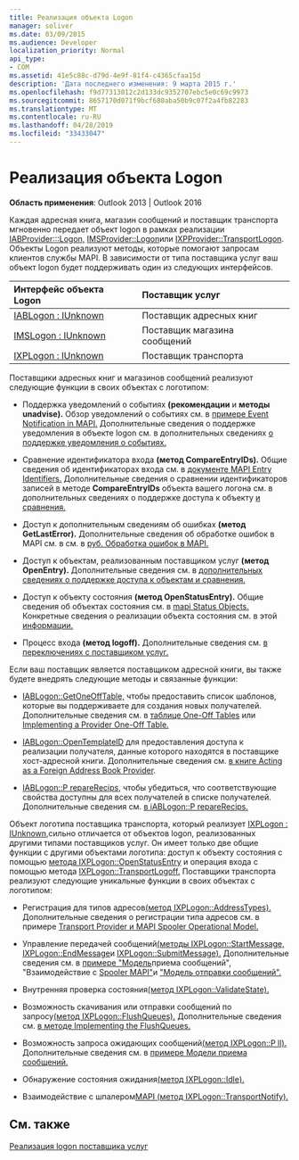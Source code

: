 ```yaml
---
title: Реализация объекта Logon
manager: soliver
ms.date: 03/09/2015
ms.audience: Developer
localization_priority: Normal
api_type:
- COM
ms.assetid: 41e5c88c-d79d-4e9f-81f4-c4365cfaa15d
description: 'Дата последнего изменения: 9 марта 2015 г.'
ms.openlocfilehash: f9d77313012c2d133dc9352707ebc5e0c69c9973
ms.sourcegitcommit: 8657170d071f9bcf680aba50b9c07f2a4fb82283
ms.translationtype: MT
ms.contentlocale: ru-RU
ms.lasthandoff: 04/28/2019
ms.locfileid: "33433047"
---
```

# <a name="implementing-a-logon-object"></a>Реализация объекта Logon

  
  
**Область применения**: Outlook 2013 | Outlook 2016 
  
Каждая адресная книга, магазин сообщений и поставщик транспорта мгновенно передает объект logon в рамках реализации [IABProvider:::Logon,](iabprovider-logon.md) [IMSProvider::Logon](imsprovider-logon.md)или [IXPProvider::TransportLogon](ixpprovider-transportlogon.md). Объекты Logon реализуют методы, которые помогают запросам клиентов службы MAPI. В зависимости от типа поставщика услуг ваш объект logon будет поддерживать один из следующих интерфейсов. 
  
|**Интерфейс объекта Logon**|**Поставщик услуг**|
|:-----|:-----|
|[IABLogon : IUnknown](iablogoniunknown.md) <br/> |Поставщик адресных книг  <br/> |
|[IMSLogon : IUnknown](imslogoniunknown.md) <br/> |Поставщик магазина сообщений  <br/> |
|[IXPLogon : IUnknown](ixplogoniunknown.md) <br/> |Поставщик транспорта  <br/> |
   
Поставщики адресных книг и магазинов сообщений реализуют следующие функции в своих объектах с логотипом:
  
- Поддержка уведомлений о событиях **(рекомендации** и **методы unadvise).** Обзор уведомлений о событиях см. в [примере Event Notification in MAPI.](event-notification-in-mapi.md) Дополнительные сведения о поддержке уведомления в объекте logon см. в дополнительных сведениях [о поддержке уведомления о событиях.](supporting-event-notification.md) 
    
- Сравнение идентификатора входа **(метод CompareEntryIDs).** Общие сведения об идентификаторах входа см. в [документе MAPI Entry Identifiers.](mapi-entry-identifiers.md) Дополнительные сведения о сравнении идентификаторов записей в методе **CompareEntryIDs** объекта вашего логона см. в дополнительных сведениях о поддержке доступа к объекту [и сравнения.](supporting-object-access-and-comparison.md)
    
- Доступ к дополнительным сведениям об ошибках **(метод GetLastError).** Дополнительные сведения об обработке ошибок в MAPI см. в см. в [руб. Обработка ошибок в MAPI.](error-handling-in-mapi.md) 
    
- Доступ к объектам, реализованным поставщиком услуг **(метод OpenEntry).** Дополнительные сведения см. в [дополнительных сведениях о поддержке доступа к объектам и сравнения.](supporting-object-access-and-comparison.md)
    
- Доступ к объекту состояния **(метод OpenStatusEntry).** Общие сведения об объектах состояния см. в [mapi Status Objects.](mapi-status-objects.md) Конкретные сведения о реализации объекта состояния см. в этой [информации.](status-object-implementation.md)
    
- Процесс входа **(метод logoff).** Дополнительные сведения см. [в переключениях с поставщиком услуг.](shutting-down-a-service-provider.md)
    
Если ваш поставщик является поставщиком адресной книги, вы также будете внедрять следующие методы и связанные функции:
  
- [IABLogon::GetOneOffTable,](iablogon-getoneofftable.md) чтобы предоставить список шаблонов, которые вы поддерживаете для создания новых получателей. Дополнительные сведения см. в [таблице One-Off Tables](one-off-tables.md) или [Implementing a Provider One-Off Table.](implementing-a-provider-one-off-table.md)
    
- [IABLogon::OpenTemplateID](iablogon-opentemplateid.md) для предоставления доступа к реализации получателя, данные которого находятся в поставщике хост-адресной книги. Дополнительные сведения см. [в книге Acting as a Foreign Address Book Provider](acting-as-a-foreign-address-book-provider.md). 
    
- [IABLogon::P repareRecips,](iablogon-preparerecips.md) чтобы убедиться, что соответствующие свойства доступны для всех получателей в списке получателей. Дополнительные сведения см. [в iABLogon::P repareRecips.](iablogon-preparerecips.md) 
    
Объект логотипа поставщика транспорта, который реализует [IXPLogon : IUnknown,](ixplogoniunknown.md)сильно отличается от объектов logon, реализованных другими типами поставщиков услуг. Он имеет только две общие функции с другими объектами логотипа: доступ к объекту состояния с помощью [метода IXPLogon::OpenStatusEntry](ixplogon-openstatusentry.md) и операция входа с помощью метода [IXPLogon::TransportLogoff.](ixplogon-transportlogoff.md) Поставщики транспорта реализуют следующие уникальные функции в своих объектах с логотипом: 
  
- Регистрация для типов адресов[(метод IXPLogon::AddressTypes).](ixplogon-addresstypes.md) Дополнительные сведения о регистрации типа адресов см. в примере [Transport Provider и MAPI Spooler Operational Model.](transport-provider-and-mapi-spooler-operational-model.md)
    
- Управление передачей сообщений[(методы IXPLogon::StartMessage,](ixplogon-startmessage.md) [IXPLogon::EndMessage](ixplogon-endmessage.md)и [IXPLogon::SubmitMessage).](ixplogon-submitmessage.md) Дополнительные сведения см. в [примере "Модель](message-reception-model.md)приема сообщений", "Взаимодействие с [Spooler MAPI"](interacting-with-the-mapi-spooler.md)и ["Модель отправки сообщений".](message-submission-model.md)
    
- Внутренняя проверка состояния[(метод IXPLogon::ValidateState).](ixplogon-validatestate.md) 
    
- Возможность скачивания или отправки сообщений по запросу[(метод IXPLogon::FlushQueues).](ixplogon-flushqueues.md) Дополнительные сведения см. [в методе Implementing the FlushQueues.](implementing-the-flushqueues-method.md)
    
- Возможность запроса ожидающих сообщений[(метод IXPLogon::P ll).](ixplogon-poll.md) Дополнительные сведения см. в [примере Модели приема сообщений.](message-reception-model.md)
    
- Обнаружение состояния ожидания[(метод IXPLogon::Idle).](ixplogon-idle.md) 
    
- Взаимодействие с шпалером[MAPI (метод IXPLogon::TransportNotify).](ixplogon-transportnotify.md) 
    
## <a name="see-also"></a>См. также



[Реализация logon поставщика услуг](implementing-service-provider-logon.md)


